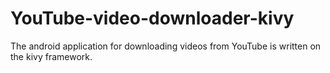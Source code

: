 # YouTube-video-downloader-kivy
The android application for downloading videos from YouTube is written on the kivy framework. 
